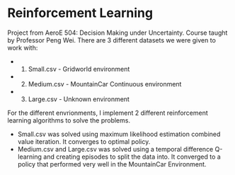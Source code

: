 # Reinforcement Learning

Project from AeroE 504: Decision Making under Uncertainty. Course taught by Professor Peng Wei.
There are 3 different datasets we were given to work with:
 * 1. Small.csv - Gridworld environment
 * 2. Medium.csv - MountainCar Continuous environment
 * 3. Large.csv - Unknown environment 
 
 For the different envrionments, I implement 2 different reinforcement learning algorithms to solve the problems.
 * Small.csv was solved using maximum likelihood estimation combined value iteration. It converges to optimal policy.
 * Medium.csv and Large.csv was solved using a temporal difference Q-learning and creating episodes to split the data into. It converged to a policy that performed very well in the MountainCar Environment.
 
